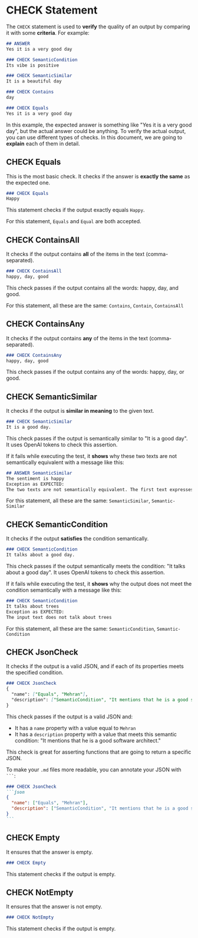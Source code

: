 # CHECK Statement
The `CHECK` statement is used to **verify** the quality of an output by comparing it with some **criteria**. For example:
```md
## ANSWER
Yes it is a very good day

### CHECK SemanticCondition
Its vibe is positive

### CHECK SemanticSimilar
It is a beautiful day

### CHECK Contains
day

### CHECK Equals
Yes it is a very good day
```

In this example, the expected answer is something like "Yes it is a very good day", but the actual answer could be anything. To verify the actual output, you can use different types of checks. In this document, we are going to **explain** each of them in detail.

## CHECK Equals
This is the most basic check. It checks if the answer is **exactly the same** as the expected one.
```md
### CHECK Equals
Happy
```
This statement checks if the output exactly equals `Happy`.

For this statement, `Equals` and `Equal` are both accepted.

## CHECK ContainsAll
It checks if the output contains **all** of the items in the text (comma-separated).
```md
### CHECK ContainsAll
happy, day, good
```
This check passes if the output contains all the words: happy, day, and good.

For this statement, all these are the same: `Contains`, `Contain`, `ContainsAll`

## CHECK ContainsAny
It checks if the output contains **any** of the items in the text (comma-separated).
```md
### CHECK ContainsAny
happy, day, good
```
This check passes if the output contains any of the words: happy, day, or good.

## CHECK SemanticSimilar
It checks if the output is **similar in meaning** to the given text.
```md
### CHECK SemanticSimilar
It is a good day.
```
This check passes if the output is semantically similar to "It is a good day". It uses OpenAI tokens to check this assertion.

If it fails while executing the test, it **shows** why these two texts are not semantically equivalent with a message like this:
```md
## ANSWER SemanticSimilar
The sentiment is happy
Exception as EXPECTED:
The two texts are not semantically equivalent. The first text expresses anger, while the second text expresses happiness.
```

For this statement, all these are the same: `SemanticSimilar`, `Semantic-Similar`

## CHECK SemanticCondition
It checks if the output **satisfies** the condition semantically.
```md
### CHECK SemanticCondition
It talks about a good day.
```
This check passes if the output semantically meets the condition: "It talks about a good day". It uses OpenAI tokens to check this assertion.

If it fails while executing the test, it **shows** why the output does not meet the condition semantically with a message like this:
```md
### CHECK SemanticCondition
It talks about trees
Exception as EXPECTED:
The input text does not talk about trees
```

For this statement, all these are the same: `SemanticCondition`, `Semantic-Condition`

## CHECK JsonCheck
It checks if the output is a valid JSON, and if each of its properties meets the specified condition.
```md
### CHECK JsonCheck
{
  "name": ["Equals", "Mehran"],
  "description": ["SemanticCondition", "It mentions that he is a good software architect."]
}
```
This check passes if the output is a valid JSON and:
 - It has a `name` property with a value equal to `Mehran`
 - It has a `description` property with a value that meets this semantic condition: "It mentions that he is a good software architect."

This check is great for asserting functions that are going to return a specific JSON.

To make your `.md` files more readable, you can annotate your JSON with ` ``` `:

``````md
### CHECK JsonCheck
```json
{
  "name": ["Equals", "Mehran"],
  "description": ["SemanticCondition", "It mentions that he is a good software architect."]
}
```
``````

## CHECK Empty
It ensures that the answer is empty.
```md
### CHECK Empty
```
This statement checks if the output is empty.

## CHECK NotEmpty
It ensures that the answer is not empty.
```md
### CHECK NotEmpty
```
This statement checks if the output is empty.
